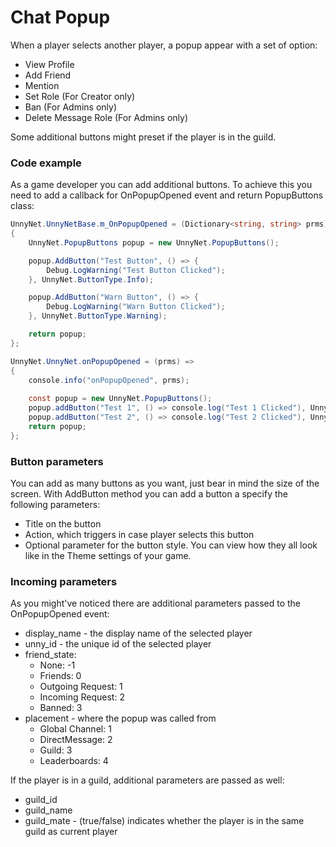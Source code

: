 # Chat Popup

When a player selects another player, a popup appear with a set of option:

*   View Profile
*   Add Friend
*   Mention
*   Set Role (For Creator only)
*   Ban (For Admins only)
*   Delete Message Role (For Admins only)

Some additional buttons might preset if the player is in the guild.

### Code example

As a game developer you can add additional buttons.
To achieve this you need to add a callback for OnPopupOpened event and return PopupButtons class:

```csharp fct_label="Unity"
UnnyNet.UnnyNetBase.m_OnPopupOpened = (Dictionary<string, string> prms) =>
{
    UnnyNet.PopupButtons popup = new UnnyNet.PopupButtons();

    popup.AddButton("Test Button", () => {
        Debug.LogWarning("Test Button Clicked");
    }, UnnyNet.ButtonType.Info);

    popup.AddButton("Warn Button", () => {
        Debug.LogWarning("Warn Button Clicked");
    }, UnnyNet.ButtonType.Warning);

    return popup;
};
```

```csharp fct_label="JavaScript"
UnnyNet.UnnyNet.onPopupOpened = (prms) =>
{
    console.info("onPopupOpened", prms);
    
    const popup = new UnnyNet.PopupButtons();
    popup.addButton("Test 1", () => console.log("Test 1 Clicked"), UnnyNet.ButtonType.Success);
    popup.addButton("Test 2", () => console.log("Test 2 Clicked"), UnnyNet.ButtonType.Warning);
    return popup;
};
```

### Button parameters

You can add as many buttons as you want, just bear in mind the size of the screen. With AddButton method you can add a button a specify the following parameters:
*   Title on the button
*   Action, which triggers in case player selects this button
*   Optional parameter for the button style. You can view how they all look like in the Theme settings of your game.

### Incoming parameters

As you might've noticed there are additional parameters passed to the OnPopupOpened event:

*   display_name - the display name of the selected player
*   unny_id - the unique id of the selected player
*   friend_state:
    *   None: -1
    *   Friends: 0
    *   Outgoing Request: 1
    *   Incoming Request: 2
    *   Banned: 3
*   placement - where the popup was called from
    *   Global Channel: 1
    *   DirectMessage: 2
    *   Guild: 3
    *   Leaderboards: 4

If the player is in a guild, additional parameters are passed as well:

*   guild_id
*   guild_name
*   guild_mate - (true/false) indicates whether the player is in the same guild as current player  

